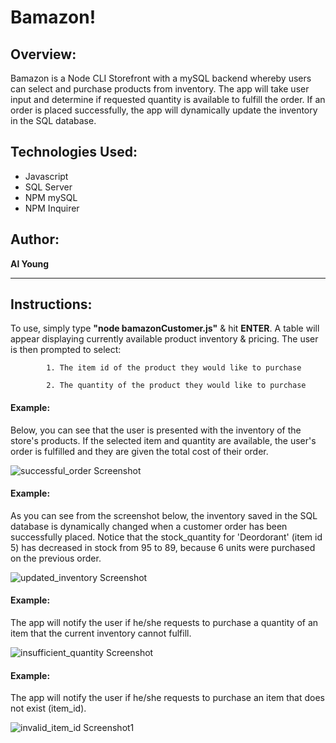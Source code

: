 # Bamazon!

## Overview:

Bamazon is a Node CLI Storefront with a mySQL backend whereby users can select and purchase products from inventory. The app will take user input and determine if requested quantity is available to fulfill the order.  If an order is placed successfully, the app will dynamically update the inventory in the SQL database.

## Technologies Used:
- Javascript
- SQL Server
- NPM mySQL
- NPM Inquirer

## Author:

<strong>Al Young</strong>
<hr>

## Instructions:

To use, simply type <strong>"node bamazonCustomer.js"</strong> & hit <strong>ENTER</strong>. A table will appear displaying currently available product inventory & pricing. The user is then prompted to select: 
 
            1. The item id of the product they would like to purchase
            
            2. The quantity of the product they would like to purchase
            
 #### Example:
 Below, you can see that the user is presented with the inventory of the store's products.  If the selected item and quantity are available, the user's order is fulfilled and they are given the total cost of their order.
 
 <img src="https://packleader206.github.io/bamazon/images/successful_order.jpg" alt="successful_order Screenshot">
 
 #### Example:
 As you can see from the screenshot below, the inventory saved in the SQL database is dynamically changed when a customer order has been successfully placed. Notice that the stock_quantity for 'Deordorant' (item id 5) has decreased in stock from 95 to 89, because 6 units were purchased on the previous order.
 
 <img src="https://packleader206.github.io/bamazon/images/updated_inventory.png" alt="updated_inventory Screenshot">
 
 #### Example:
 The app will notify the user if he/she requests to purchase a quantity of an item that the current inventory cannot fulfill. 
 
 <img src="https://packleader206.github.io/bamazon/images/insufficient_quantity.png" alt="insufficient_quantity Screenshot">
 
 #### Example:
 The app will notify the user if he/she requests to purchase an item that does not exist (item_id).
 
 <img src="https://packleader206.github.io/bamazon/images/invalid_item_id.png" alt="invalid_item_id Screenshot1">
